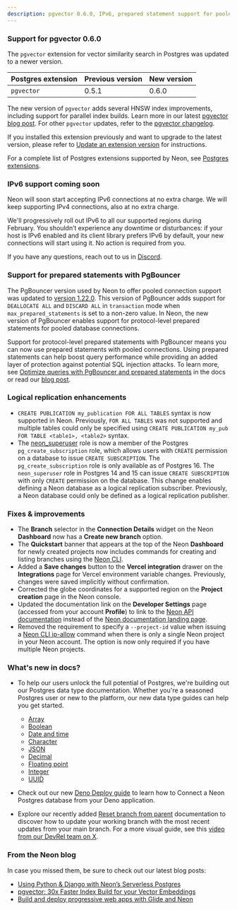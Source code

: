 ```yaml
---
description: pgvector 0.6.0, IPv6, prepared statement support for pooled connections, and more
---
```


### Support for pgvector 0.6.0

The `pgvector` extension for vector similarity search in Postgres was updated to a newer version.

| Postgres extension           | Previous version   | New version   |
|------------------------------|---------------|---------------|
| `pgvector`                   | 0.5.1         | 0.6.0         |

The new version of `pgvector` adds several HNSW index improvements, including support for parallel index builds. Learn more in our latest [pgvector blog post](https://neon.tech/blog/pgvector-30x-faster-index-build-for-your-vector-embeddings). For other `pgvector` updates, refer to the [pgvector changelog](https://github.com/pgvector/pgvector/blob/master/CHANGELOG.md).

If you installed this extension previously and want to upgrade to the latest version, please refer to [Update an extension version](/docs/extensions/pg-extensions#update-an-extension-version) for instructions.

For a complete list of Postgres extensions supported by Neon, see [Postgres extensions](/docs/extensions/pg-extensions).

### IPv6 support coming soon

Neon will soon start accepting IPv6 connections at no extra charge. We will keep supporting IPv4 connections, also at no extra charge.

We'll progressively roll out IPv6 to all our supported regions during February. You shouldn’t experience any downtime or disturbances: if your host is IPv6 enabled and its client library prefers IPv6 by default, your new connections will start using it. No action is required from you. 

If you have any questions, reach out to us in [Discord](https://discord.gg/92vNTzKDGp).

### Support for prepared statements with PgBouncer

The PgBouncer version used by Neon to offer pooled connection support was updated to [version 1.22.0](https://www.pgbouncer.org/changelog.html#pgbouncer-122x). This version of PgBouncer adds support for `DEALLOCATE ALL` and `DISCARD ALL` in `transaction` mode when `max_prepared_statements` is set to a non-zero value. In Neon, the new version of PgBouncer enables support for protocol-level prepared statements for pooled database connections.

Support for protocol-level prepared statements with PgBouncer means you can now use prepared statements with pooled connections. Using prepared statements can help boost query performance while providing an added layer of protection against potential SQL injection attacks. To learn more, see [Optimize queries with PgBouncer and prepared statements](/docs/connect/connection-pooling#optimize-queries-with-pgbouncer-and-prepared-statements) in the docs or read our [blog post](tbd).

### Logical replication enhancements

- `CREATE PUBLICATION my_publication FOR ALL TABLES` syntax is now supported in Neon. Previously, `FOR ALL TABLES` was not supported and multiple tables could only be specified using `CREATE PUBLICATION my_pub FOR TABLE <table1>, <table2>` syntax.
- The [neon_superuser](/docs/manage/roles#the-neonsuperuser-role) role is now a member of the Postgres `pg_create_subscription` role, which allows users with `CREATE` permission on a database to issue `CREATE SUBSCRIPTION`. The `pg_create_subscription` role is only available as of Postgres 16. The `neon_superuser` role in Postgres 14 and 15 can issue `CREATE SUBSCRIPTION` with only `CREATE` permission on the database. This change enables defining a Neon database as a logical replication subscriber. Previously, a Neon database could only be defined as a logical replication publisher.

### Fixes & improvements

- The **Branch** selector in the **Connection Details** widget on the Neon **Dashboard** now has a **Create new branch** option. 
- The **Quickstart** banner that appears at the top of the Neon **Dashboard** for newly created projects now includes commands for creating and listing branches using the [Neon CLI](https://neon.tech/docs/reference/neon-cli).
- Added a **Save changes** button to the **Vercel integration** drawer on the **Integrations** page for Vercel environment variable changes. Previously, changes were saved implicitly without confirmation.
- Corrected the globe coordinates for a supported region on the **Project creation** page in the Neon console.
- Updated the documentation link on the **Developer Settings** page (accessed from your account **Profile**) to link to the [Neon API documentation](https://api-docs.neon.tech/reference/getting-started-with-neon-api) instead of the [Neon documentation landing page](https://neon.tech/docs/introduction).
- Removed the requirement to specify a `--project-id` value when issuing a [Neon CLI ip-allow](https://neon.tech/docs/reference/cli-ip-allow) command when there is only a single Neon project in your Neon account. The option is now only required if you have multiple Neon projects.

### What's new in docs?

- To help our users unlock the full potential of Postgres, we're building out our Postgres data type documentation. Whether you're a seasoned Postgres user or new to the platform, our new data type guides can help you get started.

    - [Array](/docs/data-types/array)
    - [Boolean](/docs/data-types/boolean)
    - [Date and time](/docs/data-types/date-and-time)
    - [Character](/docs/data-types/character)
    - [JSON](/docs/data-types/json)
    - [Decimal](/docs/data-types/decimal)
    - [Floating point](/docs/data-types/floating-point)
    - [Integer](/docs/data-types/integer)
    - [UUID](/docs/data-types/uuid)

- Check out our new [Deno Deploy guide](/docs/guides/deno) to learn how to Connect a Neon Postgres database from your Deno application.
- Explore our recently added [Reset branch from parent](/docs/manage/branches?utm_source=twitter&utm_medium=twitter&utm_campaign=devrel#reset-a-branch-from-parent) documentation to discover how to update your working branch with the most recent updates from your main branch. For a more visual guide, see this [video from our DevRel team on X](/docs/manage/branches?utm_source=twitter&utm_medium=twitter&utm_campaign=devrel#reset-a-branch-from-parent).

### From the Neon blog

In case you missed them, be sure to check out our latest blog posts:

- [Using Python & Django with Neon’s Serverless Postgres](https://neon.tech/blog/python-django-and-neons-serverless-postgres)
- [pgvector: 30x Faster Index Build for your Vector Embeddings](https://neon.tech/blog/pgvector-30x-faster-index-build-for-your-vector-embeddings)
- [Build and deploy progressive web apps with Glide and Neon](https://neon.tech/blog/build-and-deploy-progressive-web-apps-with-glide-and-neon)
